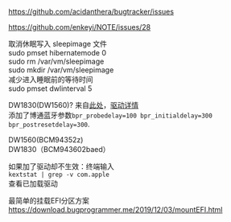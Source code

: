 https://github.com/acidanthera/bugtracker/issues  

https://github.com/enkeyi/NOTE/issues/28  


取消休眠写入 sleepimage 文件  
sudo pmset hibernatemode 0  
sudo rm /var/vm/sleepimage  
sudo mkdir /var/vm/sleepimage  
减少进入睡眠前的等待时间  
sudo pmset dwlinterval 5  


DW1830(DW1560)?  来自[此处](https://github.com/jardenliu/XPS15-9560-Mojave#2019-05-07)，[驱动详情](https://bitbucket.org/RehabMan/os-x-brcmpatchram/src/master/)  
添加了博通蓝牙参数`bpr_probedelay=100 bpr_initialdelay=300 bpr_postresetdelay=300`.  

DW1560(BCM94352z)  
DW1830（BCM943602baed）  


如果加了驱动却不生效：终端输入  
`kextstat | grep -v com.apple`  
查看已加载驱动  


最简单的挂载EFI分区方案
https://download.bugprogrammer.me/2019/12/03/mountEFI.html

